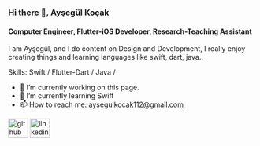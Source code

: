 ### Hi there 👋, Ayşegül Koçak
#### Computer Engineer, Flutter-iOS Developer, Research-Teaching Assistant
I am Ayşegül, and I do content on Design and Development, I really enjoy creating things and learning languages like swift, dart, java.. 

Skills:  Swift / Flutter-Dart / Java /

- 🔭 I’m currently working on this page. 
- 🌱 I’m currently learning Swift 
- 📫 How to reach me: aysegulkocak112@gmail.com 


[<img src='https://cdn.jsdelivr.net/npm/simple-icons@3.0.1/icons/github.svg' alt='github' height='40'>](https://github.com/kocakaysegul)  [<img src='https://cdn.jsdelivr.net/npm/simple-icons@3.0.1/icons/linkedin.svg' alt='linkedin' height='40'>](https://www.linkedin.com/in/ayşegül-koçak-757387a7/)  

